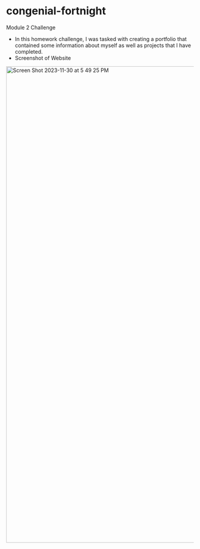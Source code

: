 # congenial-fortnight
Module 2 Challenge 
* In this homework challenge, I was tasked with creating a portfolio that contained some information about myself as well as projects that I have completed. 
* Screenshot of Website
<img width="1280" alt="Screen Shot 2023-11-30 at 5 49 25 PM" src="https://github.com/jteleha/congenial-fortnight/assets/149969076/7334989b-f0ee-4b9b-95e2-f4d55dbd2848">
